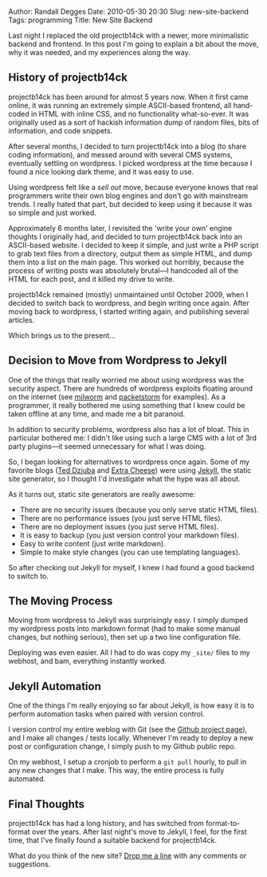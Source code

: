 Author: Randall Degges
Date: 2010-05-30 20:30
Slug: new-site-backend
Tags: programming
Title: New Site Backend


Last night I replaced the old projectb14ck with a newer, more minimalistic
backend and frontend. In this post I'm going to explain a bit about the move,
why it was needed, and my experiences along the way.


## History of projectb14ck

projectb14ck has been around for almost 5 years now. When it first came online,
it was running an extremely simple ASCII-based frontend, all hand-coded in HTML
with inline CSS, and no functionality what-so-ever. It was originally used as a
sort of hackish information dump of random files, bits of information, and code
snippets.

After several months, I decided to turn projectb14ck into a blog (to share
coding information), and messed around with several CMS systems, eventually
settling on wordpress. I picked wordpress at the time because I found a nice
looking dark theme, and it was easy to use.

Using wordpress felt like a *sell out* move, because everyone knows that real
programmers write their own blog engines and don't go with mainstream trends. I
really hated that part, but decided to keep using it because it was so simple
and just worked.

Approximately 6 months later, I revisited the 'write your own' engine thoughts I
originally had, and decided to turn projectb14ck back into an ASCII-based
website. I decided to keep it simple, and just write a PHP script to grab text
files from a directory, output them as simple HTML, and dump them into a list on
the main page. This worked out horribly, because the process of writing posts
was absolutely brutal—I handcoded all of the HTML for each post, and it killed
my drive to write.

projectb14ck remained (mostly) unmaintained until October 2009, when I decided
to switch back to wordpress, and begin writing once again. After moving back to
wordpress, I started writing again, and publishing several articles.

Which brings us to the present…


## Decision to Move from Wordpress to Jekyll

One of the things that really worried me about using wordpress was the security
aspect. There are hundreds of wordpress exploits floating around on the internet
(see [milworm][] and [packetstorm][] for examples). As a programmer, it really
bothered me using something that I knew could be taken offline at any time, and
made me a bit paranoid.

In addition to security problems, wordpress also has a lot of bloat. This in
particular bothered me: I didn't like using such a large CMS with a lot of 3rd
party plugins—it seemed unnecessary for what I was doing.

So, I began looking for alternatives to wordpress once again. Some of my
favorite blogs ([Ted Dziuba][] and [Extra Cheese][]) were using [Jekyll][], the
static site generator, so I thought I'd investigate what the hype was all about.

As it turns out, static site generators are really awesome:

-   There are no security issues (because you only serve static HTML files).
-   There are no performance issues (you just serve HTML files).
-   There are no deployment issues (you just serve HTML files).
-   It is easy to backup (you just version control your markdown files).
-   Easy to write content (just write markdown).
-   Simple to make style changes (you can use templating languages).

So after checking out Jekyll for myself, I knew I had found a good backend to
switch to.


## The Moving Process

Moving from wordpress to Jekyll was surprisingly easy. I simply dumped my
wordpress posts into markdown format (had to make some manual changes, but
nothing serious), then set up a two line configuration file.

Deploying was even easier. All I had to do was copy my `_site/` files to my
webhost, and bam, everything instantly worked.


## Jekyll Automation

One of the things I'm really enjoying so far about Jekyll, is how easy it is to
perform automation tasks when paired with version control.

I version control my entire weblog with Git (see the [Github project page][]),
and I make all changes / tests locally. Whenever I'm ready to deploy a new post
or configuration change, I simply push to my Github public repo.

On my webhost, I setup a cronjob to perform a `git pull` hourly, to pull in any
new changes that I make. This way, the entire process is fully automated.


## Final Thoughts

projectb14ck has had a long history, and has switched from format-to-format over
the years. After last night's move to Jekyll, I feel, for the first time, that
I've finally found a suitable backend for projectb14ck.

What do you think of the new site? [Drop me a line][] with any comments or
suggestions.


  [milworm]: http://www.milw0rm.com/
  [packetstorm]: http://packetstormsecurity.org/
  [Ted Dziuba]: http://teddziuba.com/
  [Extra Cheese]: http://blog.extracheese.org/
  [Jekyll]: http://github.com/mojombo/jekyll
  [Github project page]: http://github.com/comradeb14ck/projectb14ck
  [Drop me a line]: mailto:rdegges@gmail.com
